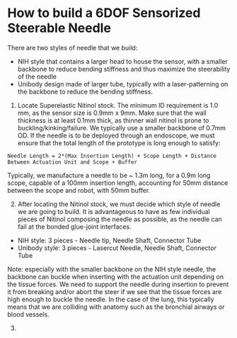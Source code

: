 # How to build a 6DOF Sensorized Steerable Needle

There are two styles of needle that we build:
 - NIH style that contains a larger head to house the sensor, with a smaller backbone to reduce bending stiffness and thus maximize the steerability of the needle
 - Unibody design made of larger tube, typically with a laser-patterning on the backbone to reduce the bending stiffness.

1. Locate Superelastic Nitinol stock. The minimum ID requirement is 1.0 mm, as the sensor size is 0.9mm x 9mm. Make sure that the wall thickness is at least 0.1mm thick, as thinner wall nitinol is prone to buckling/kinking/failure. We typically use a smaller backbone of 0.7mm OD. If the needle is to be deployed through an endoscope, we must ensure that the total length of the prototype is long enough to satisfy:

```
Needle Length = 2*(Max Insertion Length) + Scope Length + Distance Between Actuation Unit and Scope + Buffer
```

Typically, we manufacture a needle to be ~ 1.3m long, for a 0.9m long scope, capable of a 100mm insertion length, accounting for 50mm distance between the scope and robot, with 50mm buffer.

2. After locating the Nitinol stock, we must decide which style of needle we are going to build. It is advantageous to have as few individual pieces of Nitinol composing the needle as possible, as the needle can fail at the bonded glue-joint interfaces.
- NIH style: 3 pieces - Needle tip, Needle Shaft, Connector Tube
- Unibody style: 3 pieces - Lasercut Needle, Needle Shaft, Connector Tube

Note: especially with the smaller backbone on the NIH style needle, the backbone can buckle when inserting with the actuation unit depending on the tissue forces. We need to support the needle during insertion to prevent it from breaking and/or abort the steer if we see that the tissue forces are high enough to buckle the needle. In the case of the lung, this typically means that we are colliding with anatomy such as the bronchial airways or blood vessels.

3. 
